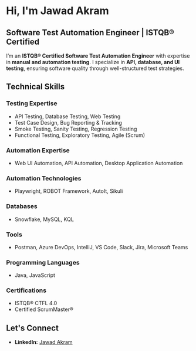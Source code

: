 # Hi, I'm Jawad Akram  

## Software Test Automation Engineer | ISTQB® Certified 

I’m an **ISTQB® Certified Software Test Automation Engineer** with expertise in **manual and automation testing**. I specialize in **API, database, and UI testing**, ensuring software quality through well-structured test strategies.

## Technical Skills  

### Testing Expertise  
- API Testing, Database Testing, Web Testing  
- Test Case Design, Bug Reporting & Tracking  
- Smoke Testing, Sanity Testing, Regression Testing  
- Functional Testing, Exploratory Testing, Agile (Scrum)  

### Automation Expertise  
- Web UI Automation, API Automation, Desktop Application Automation  

### Automation Technologies  
- Playwright, ROBOT Framework, AutoIt, Sikuli  

### Databases  
- Snowflake, MySQL, KQL  

### Tools  
- Postman, Azure DevOps, IntelliJ, VS Code, Slack, Jira, Microsoft Teams  

### Programming Languages  
- Java, JavaScript  

### Certifications  
- ISTQB® CTFL 4.0  
- Certified ScrumMaster®

## Let's Connect  
- **LinkedIn:** [Jawad Akram](https://www.linkedin.com/in/jawad-akram-sqa)  
